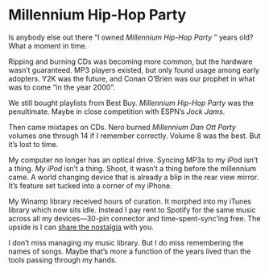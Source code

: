<!--data 2020-03-31 #newsletter -->

# Millennium Hip-Hop Party

Is anybody else out there “I owned _Millennium Hip-Hop Party_ ” years old?
What a moment in time.

Ripping and burning CDs was becoming more common, but the hardware wasn’t guaranteed.
MP3 players existed, but only found usage among early adopters.
Y2K was the future, and Conan O’Brien was our prophet in what was to come “in the year 2000”.

We still bought playlists from Best Buy.
_Millennium Hip-Hop Party_ was the penultimate.
Maybe in close competition with ESPN’s _Jock Jams_.

Then came mixtapes on CDs.
Nero burned _Millennium Dan Ott Party_ volumes one through 14 if I remember correctly.
Volume 8 was the best.
But it’s lost to time.

My computer no longer has an optical drive.
Syncing MP3s to my iPod isn’t a thing.
_My iPod_ isn’t a thing.
Shoot, it wasn’t a thing before the millennium came.
A world changing device that is already a blip in the rear view mirror.
It’s feature set tucked into a corner of my iPhone.

My Winamp library received hours of curation.
It morphed into my iTunes library which now sits idle.
Instead I pay rent to Spotify for the same music across all my devices—30-pin connector and time-spent-sync’ing free.
The upside is I can [share the nostalgia](https://open.spotify.com/playlist/0gSVYllYWUsJzAA3anVn61?si=r16HsyvaT4S1X0hUpZiWjw) with you.

I don’t miss managing my music library.
But I do miss remembering the names of songs.
Maybe that’s more a function of the years lived than the tools passing through my hands.